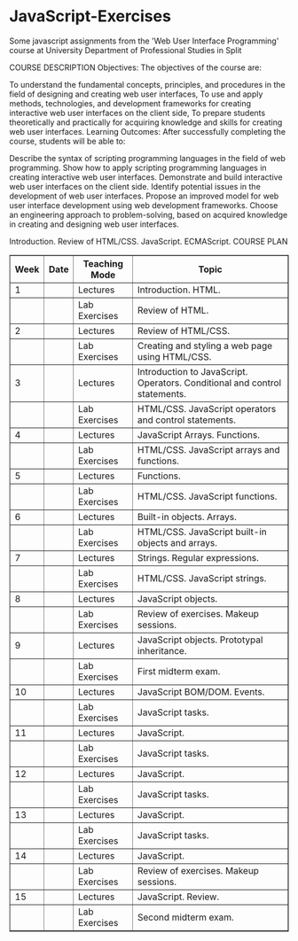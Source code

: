 # JavaScript-Exercises
Some javascript assignments from the 'Web User Interface Programming' course at University Department of Professional Studies in Split


COURSE DESCRIPTION
Objectives:
The objectives of the course are:

To understand the fundamental concepts, principles, and procedures in the field of designing and creating web user interfaces,
To use and apply methods, technologies, and development frameworks for creating interactive web user interfaces on the client side,
To prepare students theoretically and practically for acquiring knowledge and skills for creating web user interfaces.
Learning Outcomes:
After successfully completing the course, students will be able to:

Describe the syntax of scripting programming languages in the field of web programming.
Show how to apply scripting programming languages in creating interactive web user interfaces.
Demonstrate and build interactive web user interfaces on the client side.
Identify potential issues in the development of web user interfaces.
Propose an improved model for web user interface development using web development frameworks.
Choose an engineering approach to problem-solving, based on acquired knowledge in creating and designing web user interfaces.

Introduction. Review of HTML/CSS. JavaScript. ECMAScript.
COURSE PLAN
<table border="1">
    <thead>
        <tr>
            <th>Week</th>
            <th>Date</th>
            <th>Teaching Mode</th>
            <th>Topic</th>
        </tr>
    </thead>
    <tbody>
        <tr>
            <td>1</td>
            <td></td>
            <td>Lectures</td>
            <td>Introduction. HTML.</td>
        </tr>
        <tr>
            <td></td>
            <td></td>
            <td>Lab Exercises</td>
            <td>Review of HTML.</td>
        </tr>
        <tr>
            <td>2</td>
            <td></td>
            <td>Lectures</td>
            <td>Review of HTML/CSS.</td>
        </tr>
        <tr>
            <td></td>
            <td></td>
            <td>Lab Exercises</td>
            <td>Creating and styling a web page using HTML/CSS.</td>
        </tr>
        <tr>
            <td>3</td>
            <td></td>
            <td>Lectures</td>
            <td>Introduction to JavaScript. Operators. Conditional and control statements.</td>
        </tr>
        <tr>
            <td></td>
            <td></td>
            <td>Lab Exercises</td>
            <td>HTML/CSS. JavaScript operators and control statements.</td>
        </tr>
        <tr>
            <td>4</td>
            <td></td>
            <td>Lectures</td>
            <td>JavaScript Arrays. Functions.</td>
        </tr>
        <tr>
            <td></td>
            <td></td>
            <td>Lab Exercises</td>
            <td>HTML/CSS. JavaScript arrays and functions.</td>
        </tr>
        <tr>
            <td>5</td>
            <td></td>
            <td>Lectures</td>
            <td>Functions.</td>
        </tr>
        <tr>
            <td></td>
            <td></td>
            <td>Lab Exercises</td>
            <td>HTML/CSS. JavaScript functions.</td>
        </tr>
        <tr>
            <td>6</td>
            <td></td>
            <td>Lectures</td>
            <td>Built-in objects. Arrays.</td>
        </tr>
        <tr>
            <td></td>
            <td></td>
            <td>Lab Exercises</td>
            <td>HTML/CSS. JavaScript built-in objects and arrays.</td>
        </tr>
        <tr>
            <td>7</td>
            <td></td>
            <td>Lectures</td>
            <td>Strings. Regular expressions.</td>
        </tr>
        <tr>
            <td></td>
            <td></td>
            <td>Lab Exercises</td>
            <td>HTML/CSS. JavaScript strings.</td>
        </tr>
        <tr>
            <td>8</td>
            <td></td>
            <td>Lectures</td>
            <td>JavaScript objects.</td>
        </tr>
        <tr>
            <td></td>
            <td></td>
            <td>Lab Exercises</td>
            <td>Review of exercises. Makeup sessions.</td>
        </tr>
        <tr>
            <td>9</td>
            <td></td>
            <td>Lectures</td>
            <td>JavaScript objects. Prototypal inheritance.</td>
        </tr>
        <tr>
            <td></td>
            <td></td>
            <td>Lab Exercises</td>
            <td>First midterm exam.</td>
        </tr>
        <tr>
            <td>10</td>
            <td></td>
            <td>Lectures</td>
            <td>JavaScript BOM/DOM. Events.</td>
        </tr>
        <tr>
            <td></td>
            <td></td>
            <td>Lab Exercises</td>
            <td>JavaScript tasks.</td>
        </tr>
        <tr>
            <td>11</td>
            <td></td>
            <td>Lectures</td>
            <td>JavaScript.</td>
        </tr>
        <tr>
            <td></td>
            <td></td>
            <td>Lab Exercises</td>
            <td>JavaScript tasks.</td>
        </tr>
        <tr>
            <td>12</td>
            <td></td>
            <td>Lectures</td>
            <td>JavaScript.</td>
        </tr>
        <tr>
            <td></td>
            <td></td>
            <td>Lab Exercises</td>
            <td>JavaScript tasks.</td>
        </tr>
        <tr>
            <td>13</td>
            <td></td>
            <td>Lectures</td>
            <td>JavaScript.</td>
        </tr>
        <tr>
            <td></td>
            <td></td>
            <td>Lab Exercises</td>
            <td>JavaScript tasks.</td>
        </tr>
        <tr>
            <td>14</td>
            <td></td>
            <td>Lectures</td>
            <td>JavaScript.</td>
        </tr>
        <tr>
            <td></td>
            <td></td>
            <td>Lab Exercises</td>
            <td>Review of exercises. Makeup sessions.</td>
        </tr>
        <tr>
            <td>15</td>
            <td></td>
            <td>Lectures</td>
            <td>JavaScript. Review.</td>
        </tr>
        <tr>
            <td></td>
            <td></td>
            <td>Lab Exercises</td>
            <td>Second midterm exam.</td>
        </tr>
    </tbody>
</table>
